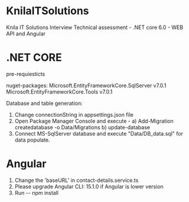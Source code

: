 # KnilaITSolutions

Knila IT Solutions
Interview Technical assessment -  .NET core 6.0 - WEB API and Angular

.NET CORE
=========
pre-requiesticts

nuget-packages: Microsoft.EntityFrameworkCore.SqlServer v7.0.1 Microsoft.EntityFrameworkCore.Tools v7.0.1

Database and table generation:

1) Change connectionString in appsettings.json file
2) Open Package Manager Console and execute - a) Add-Migration createdatabase -o Data/Migrations b) update-database
3) Connect MS-SqlServer database and execute "Data/DB_data.sql" for data populate.


Angular
=======

1) Change the 'baseURL' in contact-details.service.ts
2) Please upgrade Angular CLI: 15.1.0 if Angular is lower version
3) Run -- npm install
